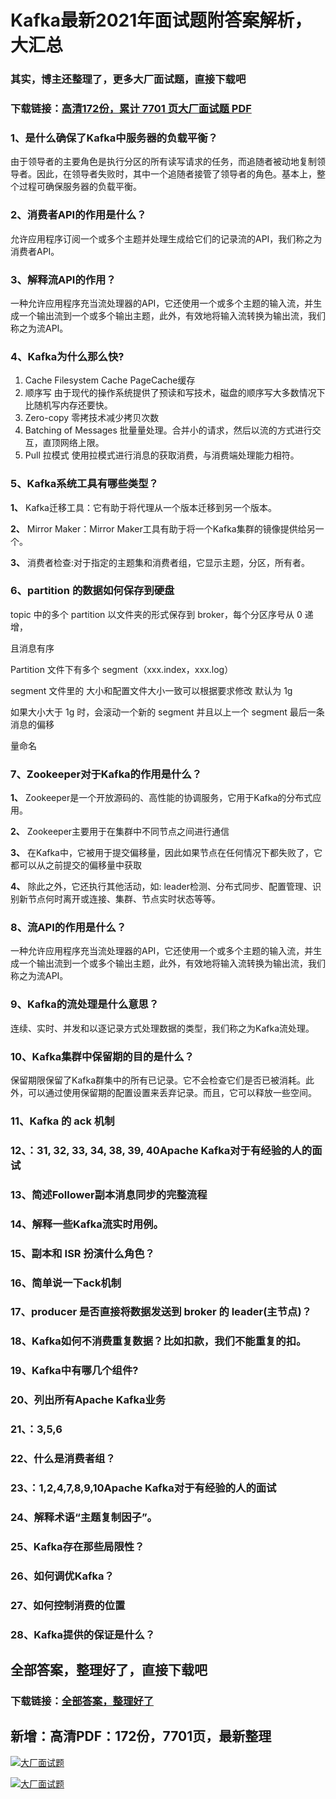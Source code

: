 # Kafka最新2021年面试题附答案解析，大汇总

### 其实，博主还整理了，更多大厂面试题，直接下载吧

### 下载链接：[高清172份，累计 7701 页大厂面试题  PDF](https://github.com/souyunku/DevBooks/blob/master/docs/index.md)



### 1、是什么确保了Kafka中服务器的负载平衡？

由于领导者的主要角色是执行分区的所有读写请求的任务，而追随者被动地复制领导者。因此，在领导者失败时，其中一个追随者接管了领导者的角色。基本上，整个过程可确保服务器的负载平衡。


### 2、消费者API的作用是什么？

允许应用程序订阅一个或多个主题并处理生成给它们的记录流的API，我们称之为消费者API。


### 3、解释流API的作用？

一种允许应用程序充当流处理器的API，它还使用一个或多个主题的输入流，并生成一个输出流到一个或多个输出主题，此外，有效地将输入流转换为输出流，我们称之为流API。


### 4、Kafka为什么那么快?

1. Cache Filesystem Cache PageCache缓存
2. 顺序写 由于现代的操作系统提供了预读和写技术，磁盘的顺序写大多数情况下比随机写内存还要快。
3. Zero-copy 零拷技术减少拷贝次数
4. Batching of Messages 批量量处理。合并小的请求，然后以流的方式进行交互，直顶网络上限。
5. Pull 拉模式 使用拉模式进行消息的获取消费，与消费端处理能力相符。


### 5、Kafka系统工具有哪些类型？

**1、** Kafka迁移工具：它有助于将代理从一个版本迁移到另一个版本。

**2、** Mirror Maker：Mirror Maker工具有助于将一个Kafka集群的镜像提供给另一个。

**3、** 消费者检查:对于指定的主题集和消费者组，它显示主题，分区，所有者。


### 6、partition 的数据如何保存到硬盘

topic 中的多个 partition 以文件夹的形式保存到 broker，每个分区序号从 0 递增，

且消息有序

Partition 文件下有多个 segment（xxx.index，xxx.log）

segment 文件里的 大小和配置文件大小一致可以根据要求修改 默认为 1g

如果大小大于 1g 时，会滚动一个新的 segment 并且以上一个 segment 最后一条消息的偏移

量命名


### 7、Zookeeper对于Kafka的作用是什么？

**1、** Zookeeper是一个开放源码的、高性能的协调服务，它用于Kafka的分布式应用。

**2、** Zookeeper主要用于在集群中不同节点之间进行通信

**3、** 在Kafka中，它被用于提交偏移量，因此如果节点在任何情况下都失败了，它都可以从之前提交的偏移量中获取

**4、** 除此之外，它还执行其他活动，如: leader检测、分布式同步、配置管理、识别新节点何时离开或连接、集群、节点实时状态等等。


### 8、流API的作用是什么？

一种允许应用程序充当流处理器的API，它还使用一个或多个主题的输入流，并生成一个输出流到一个或多个输出主题，此外，有效地将输入流转换为输出流，我们称之为流API。


### 9、Kafka的流处理是什么意思？

连续、实时、并发和以逐记录方式处理数据的类型，我们称之为Kafka流处理。


### 10、Kafka集群中保留期的目的是什么？

保留期限保留了Kafka群集中的所有已记录。它不会检查它们是否已被消耗。此外，可以通过使用保留期的配置设置来丢弃记录。而且，它可以释放一些空间。


### 11、Kafka 的 ack 机制
### 12、：31, 32, 33, 34, 38, 39, 40Apache Kafka对于有经验的人的面试
### 13、简述Follower副本消息同步的完整流程
### 14、解释一些Kafka流实时用例。
### 15、副本和 ISR 扮演什么角色？
### 16、简单说一下ack机制
### 17、producer 是否直接将数据发送到 broker 的 leader(主节点)？
### 18、Kafka如何不消费重复数据？比如扣款，我们不能重复的扣。
### 19、Kafka中有哪几个组件?
### 20、列出所有Apache Kafka业务
### 21、：3,5,6
### 22、什么是消费者组？
### 23、：1,2,4,7,8,9,10Apache Kafka对于有经验的人的面试
### 24、解释术语“主题复制因子”。
### 25、Kafka存在那些局限性？
### 26、如何调优Kafka？
### 27、如何控制消费的位置
### 28、Kafka提供的保证是什么？




## 全部答案，整理好了，直接下载吧

### 下载链接：[全部答案，整理好了](https://www.souyunku.com/wp-content/uploads/weixin/githup-weixin-2.png)




## 新增：高清PDF：172份，7701页，最新整理

[![大厂面试题](https://www.souyunku.com/wp-content/uploads/weixin/mst.png "架构师专栏")](https://www.souyunku.com/wp-content/uploads/weixin/githup-weixin.png "架构师专栏")

[![大厂面试题](https://www.souyunku.com/wp-content/uploads/weixin/githup-weixin.png "架构师专栏")](https://www.souyunku.com/wp-content/uploads/weixin/githup-weixin.png "架构师专栏")
